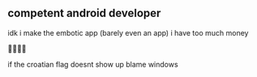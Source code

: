 ## competent android developer

idk i make the embotic app (barely even an app)
i have too much money

🏳️‍⚧️🇭🇷

if the croatian flag doesnt show up blame windows
